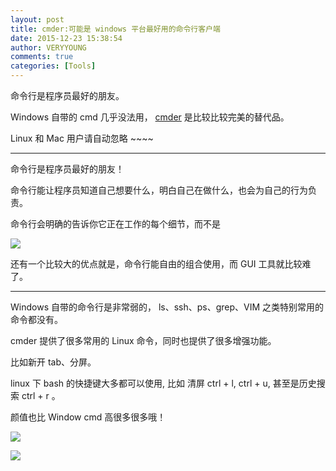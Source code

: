 ```yaml
---
layout: post
title: cmder:可能是 windows 平台最好用的命令行客户端
date: 2015-12-23 15:38:54
author: VERYYOUNG
comments: true
categories: [Tools]
---
```


命令行是程序员最好的朋友。

Windows 自带的 cmd 几乎没法用， [cmder](http://cmder.net/) 是比较比较完美的替代品。

Linux 和 Mac 用户请自动忽略 ~~~~


<!-- more -->

----------

命令行是程序员最好的朋友！
	
命令行能让程序员知道自己想要什么，明白自己在做什么，也会为自己的行为负责。
	
命令行会明确的告诉你它正在工作的每个细节，而不是
	
![](http://veryyoung.u.qiniudn.com/windows-busy.jpg)

还有一个比较大的优点就是，命令行能自由的组合使用，而 GUI 工具就比较难了。

----------


Windows 自带的命令行是非常弱的， ls、ssh、ps、grep、VIM  之类特别常用的命令都没有。

cmder 提供了很多常用的 Linux 命令，同时也提供了很多增强功能。

比如新开 tab、分屏。

linux 下 bash 的快捷键大多都可以使用, 比如 清屏 ctrl + l, ctrl + u, 甚至是历史搜索 ctrl + r 。

颜值也比 Window cmd 高很多很多哦！

![](http://veryyoung.u.qiniudn.com/cmder-main.jpg)

![](http://veryyoung.u.qiniudn.com/20151213133203.png)




